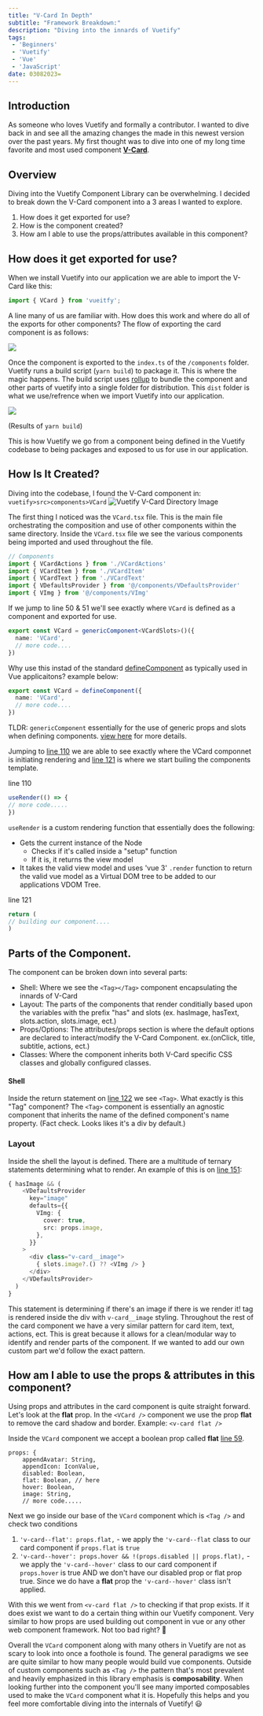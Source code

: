 ```yaml
---
title: "V-Card In Depth"
subtitle: "Framework Breakdown:"
description: "Diving into the innards of Vuetify"
tags: 
 - 'Beginners'
 - 'Vuetify'
 - 'Vue'
 - 'JavaScript'
date: 03082023=
---
```


## Introduction

As someone who loves Vuetify and formally a contributor. I wanted to dive back in and see all the amazing changes the made in this newest version over the past years. My first thought was to dive into one of my long time favorite and most used component **[V-Card](https://github.com/vuetifyjs/vuetify/blob/next/packages/vuetify/src/components/VCard/VCard.tsx)**.

## Overview

Diving into the Vuetify Component Library can be overwhelming. I decided to break down the V-Card component into a 3 areas I wanted to explore.

1. How does it get exported for use?
2. How is the component created?
3. How am I able to use the props/attributes available in this component?


## How does it get exported for use?

When we install Vuetify into our application we are able to import the V-Card like this:

```ts
import { VCard } from 'vueitfy';
```

A line many of us are familiar with. How does this work and where do all of the exports for other components? The flow of exporting the card component is as follows:

<img src="https://imagedelivery.net/nGYhisqu4x6SCDrz5V8Qxg/ae7eebc1-8f0c-4a60-333e-7e90d8555d00/public" />

Once the component is exported to the `index.ts` of the `/components` folder. Vuetify runs a build script (`yarn build`) to package it. This is where the magic happens. The build script uses [rollup](https://rollupjs.org/guide/en/) to bundle the component and other parts of vuetify into a single folder for distribution. This `dist` folder is what we use/refrence when we import Vuetify into our application.

<img src="https://imagedelivery.net/nGYhisqu4x6SCDrz5V8Qxg/a10baf86-0213-40a7-41f8-bb6f643b2f00/public" />

(Results of `yarn build`)

This is how Vuetify we go from a component being defined in the Vuetify codebase to being packages and exposed to us for use in our application.

## How Is It Created?

Diving into the codebase, I found the V-Card component in: `vuetify>src>components>VCard`
![Vuetify V-Card Directory Image](https://imagedelivery.net/nGYhisqu4x6SCDrz5V8Qxg/66f9c179-62d7-4ab0-c64e-5a46fb0d8500/public)

The first thing I noticed was the `VCard.tsx` file. This is the main file orchestrating the composition and use of other components within the same directory. Inside the `VCard.tsx` file we see the various components being imported and used throughout the file.

```ts
// Components
import { VCardActions } from './VCardActions'
import { VCardItem } from './VCardItem'
import { VCardText } from './VCardText'
import { VDefaultsProvider } from '@/components/VDefaultsProvider'
import { VImg } from '@/components/VImg'

```

If we jump to line 50 & 51 we'll see exactly where `VCard` is defined as a component and exported for use.

```ts
export const VCard = genericComponent<VCardSlots>()({
  name: 'VCard',
  // more code....
})
```

Why use this instad of the standard [defineComponent](https://vuejs.org/api/general.html#definecomponent) as typically used in Vue applicaitons?
example below:

```ts
export const VCard = defineComponent({
  name: 'VCard',
  // more code....
})
```

TLDR: `genericComponent` essentially for the use of generic props and slots when defining components.
[view here](https://github.com/vuetifyjs/vuetify/blob/f00e0017f0779faba82e739178a92078fd986967/packages/vuetify/src/util/defineComponent.tsx#L180) for more details.

Jumping to [line 110](https://github.com/vuetifyjs/vuetify/blob/f00e0017f0779faba82e739178a92078fd986967/packages/vuetify/src/components/VCard/VCard.tsx#L110) we are able to see exactly where the VCard componnet is initiating rendering and [line 121](https://github.com/vuetifyjs/vuetify/blob/f00e0017f0779faba82e739178a92078fd986967/packages/vuetify/src/components/VCard/VCard.tsx#L121) is where we start builing the components template.

line 110
```ts
useRender(() => {
// more code.....
})
```

`useRender` is a custom rendering function that essentially does the following:
- Gets the current instance of the Node 
	- Checks if it's called inside a "setup" function
	- If it is, it returns the view model
- It takes the valid view model and uses 'vue 3' `.render`  function to return the valid vue model as a Virtual DOM tree to be added to our applications VDOM Tree.

line 121
```ts
return (
// building our component....
)
```

## Parts of the Component.

The component can be broken down into several parts:
 - Shell: Where we see the `<Tag></Tag>` component encapsulating the innards of V-Card
 - Layout: The parts of the components that render conditially based upon the variables with the prefix "has" and slots (ex. hasImage, hasText, slots.action, slots.image, ect.)
 - Props/Options: The attributes/props section is where the default options are declared to interact/modify the V-Card Component. ex.(onClick, title, subtitle, actions, ect.)
 - Classes: Where the component inherits both V-Card specific CSS classes and globally configured classes.

 #### Shell

 Inside the return statement on [line 122](https://github.com/vuetifyjs/vuetify/blob/f00e0017f0779faba82e739178a92078fd986967/packages/vuetify/src/components/VCard/VCard.tsx#L122) we see `<Tag>`. What exactly is this "Tag" component? The `<Tag>` component is essentially an agnostic component that inherits the name of the defined component's name property.
 (Fact check. Looks likes it's a div by default.)
 
### Layout

Inside the shell the layout is defined. There are a multitude of ternary statements determining what to render. An example of this is on [line 151](https://github.com/vuetifyjs/vuetify/blob/f00e0017f0779faba82e739178a92078fd986967/packages/vuetify/src/components/VCard/VCard.tsx#L1513):

```ts
{ hasImage && (
    <VDefaultsProvider
      key="image"
      defaults={{
        VImg: {
          cover: true,
          src: props.image,
        },
      }}
    >
      <div class="v-card__image">
        { slots.image?.() ?? <VImg /> }
      </div>
    </VDefaultsProvider>
  ) 
}
```

This statement is determining if there's an image if there is we render it! tag is rendered inside the div with `v-card__image` styling. Throughout the rest of the card component we have a very similar pattern for card item, text, actions, ect. This is great because it allows for a clean/modular way to identify and render parts of the component. If we wanted to add our own custom part we'd follow the exact pattern.

## How am I able to use the props & attributes in this component?

Using props and attributes in the card component is quite straight forward. Let's look at the **flat** prop. In the `<VCard />` component we use the prop **flat** to remove the card shadow and border.
Example:
`<v-card flat />`

Inside the `VCard` component we accept a boolean prop called **flat** [line 59](https://github.com/vuetifyjs/vuetify/blob/f00e0017f0779faba82e739178a92078fd986967/packages/vuetify/src/components/VCard/VCard.tsx#L59).

```tsx
props: {
    appendAvatar: String,
    appendIcon: IconValue,
    disabled: Boolean,
    flat: Boolean, // here
    hover: Boolean,
    image: String,
    // more code.....
```

Next we go inside our base of the `VCard` component which is `<Tag />` and check two conditions
1. `'v-card--flat': props.flat,` - we apply the `'v-card--flat` class to our card component if `props.flat` is `true`
2. `'v-card--hover': props.hover && !(props.disabled || props.flat),` - we apply the `'v-card--hover'` class to our card component if `props.hover` is true AND we don't have our disabled prop or flat prop true. Since we do have a **flat** prop the `'v-card--hover'` class isn't applied.

With this we went from `<v-card flat />` to checking if that prop exists. If it does exist we want to do a certain thing within our Vuetify component. Very similar to how props are used building out component in vue or any other web component framework. Not too bad right? 🙂

Overall the `VCard` component along with many others in Vuetify are not as scary to look into once a foothole is found. The general paradigms we see are quite similar to how many people would build vue components. Outside of custom components such as `<Tag />` the pattern that's most prevalent and heavily emphasized in this library emphasis is **composability**. When looking further into the component you'll see many imported composables used to make the `VCard` component what it is. Hopefully this helps and you feel more comfortable diving into the internals of Vuetify! 😃
